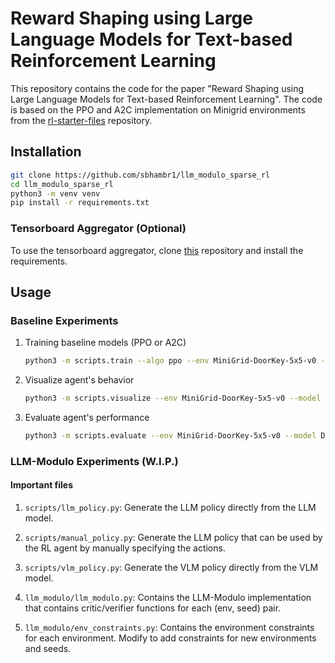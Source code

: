 # Reward Shaping using Large Language Models for Text-based Reinforcement Learning

This repository contains the code for the paper "Reward Shaping using Large Language Models for Text-based Reinforcement Learning". The code is based on the PPO and A2C implementation on Minigrid environments from the [rl-starter-files](https://github.com/lcswillems/rl-starter-files) repository.

## Installation

```bash
git clone https://github.com/sbhambr1/llm_modulo_sparse_rl
cd llm_modulo_sparse_rl
python3 -m venv venv
pip install -r requirements.txt
```

### Tensorboard Aggregator (Optional)

To use the tensorboard aggregator, clone [this](https://github.com/Spenhouet/tensorboard-aggregator) repository and install the requirements.

## Usage

### Baseline Experiments

1. Training baseline models (PPO or A2C)

    ```bash
    python3 -m scripts.train --algo ppo --env MiniGrid-DoorKey-5x5-v0 --model DoorKey --save-interval 10 --frames 80000
    ```

2. Visualize agent's behavior

    ```bash
    python3 -m scripts.visualize --env MiniGrid-DoorKey-5x5-v0 --model DoorKey
    ```

3. Evaluate agent's performance

    ```bash
    python3 -m scripts.evaluate --env MiniGrid-DoorKey-5x5-v0 --model DoorKey
    ```

### LLM-Modulo Experiments (W.I.P.)

#### Important files

1. `scripts/llm_policy.py`: Generate the LLM policy directly from the LLM model.

2. `scripts/manual_policy.py`: Generate the LLM policy that can be used by the RL agent by manually specifying the actions.

3. `scripts/vlm_policy.py`: Generate the VLM policy directly from the VLM model.

4. `llm_modulo/llm_modulo.py`: Contains the LLM-Modulo implementation that contains critic/verifier functions for each (env, seed) pair.

5. `llm_modulo/env_constraints.py`: Contains the environment constraints for each environment. Modify to add constraints for new environments and seeds.
